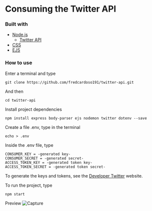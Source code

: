 # Consuming the Twitter API

### Built with
- [Node.js](https://nodejs.org/en/)
    - [Twitter API](https://www.npmjs.com/package/twitter)
- [CSS](https://developer.mozilla.org/en-US/docs/Web/CSS)
- [EJS](https://ejs.co/)

### How to use
Enter a terminal and type
````
git clone https://github.com/fredcardoso191/twitter-api.git
````

And then
````
cd twitter-api
````

Install project dependencies
````
npm install express body-parser ejs nodemon twitter dotenv --save
````

Create a file .env, type in the terminal
````
echo > .env
````

Inside the .env file, type
````
CONSUMER_KEY = -generated key-
CONSUMER_SECRET = -generated secret-
ACCESS_TOKEN_KEY = -generated token key-
ACCESS_TOKEN_SECRET = -generated token secret-
````
To generate the keys and tokens, see the [Developer Twitter](https://developer.twitter.com/en/products/twitter-api) website.

To run the project, type
````
npm start
````

Preview
![Capture](./frontend/imgs/preview.gif)